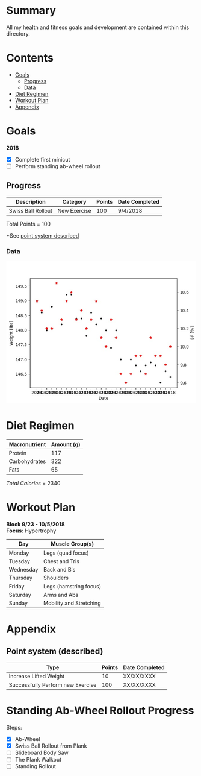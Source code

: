 # Summary
All my health and fitness goals and development are contained within this directory.

# Contents
- [Goals](./#goals)
  - [Progress](./#progress)
  - [Data](./#data)
- [Diet Regimen](./#diet-regimen)
- [Workout Plan](./#workout-plan)
- [Appendix](./#appendix)

# Goals
**2018**
- [X] Complete first minicut
- [ ] Perform standing ab-wheel rollout

## Progress
| Description | Category | Points | Date Completed |
| --- | --- | --- | --- |
| Swiss Ball Rollout | New Exercise | 100 | 9/4/2018 |

Total Points = 100

\*See [point system described](./#point-system-described)
### Data
![alt text](./body_comp.jpg?raw=true)

# Diet Regimen

Macronutrient | Amount (g)
--- | ---  
Protein | 117
Carbohydrates | 322  
Fats | 65

*Total Calories* = 2340

# Workout Plan

**Block 9/23 - 10/5/2018**  
**Focus**: Hypertrophy

Day | Muscle Group(s)
 ---- | ----  
Monday | Legs (quad focus)
Tuesday | Chest and Tris
Wednesday | Back and Bis
Thursday | Shoulders
Friday | Legs (hamstring focus)
Saturday | Arms and Abs
Sunday | Mobility and Stretching

# Appendix
## Point system (described)
| Type | Points | Date Completed
| --- | --- | --- |
| Increase Lifted Weight | 10 | XX/XX/XXXX |
| Successfully Perform new Exercise | 100 | XX/XX/XXXX


# Standing Ab-Wheel Rollout Progress
Steps:
- [X] Ab-Wheel
- [X] Swiss Ball Rollout from Plank
- [ ] Slideboard Body Saw
- [ ] The Plank Walkout
- [ ] Standing Rollout
